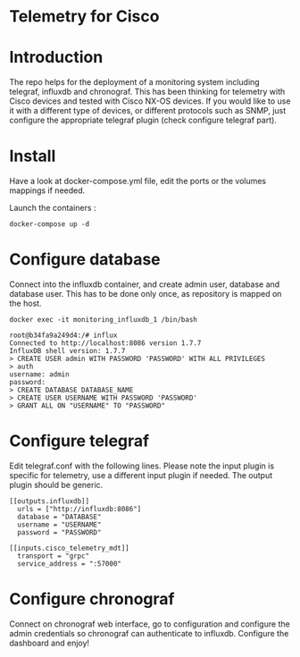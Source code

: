 Telemetry for Cisco
=========

Introduction
===
The repo helps for the deployment of a monitoring system including telegraf, influxdb and chronograf.
This has been thinking for telemetry with Cisco devices and tested with Cisco NX-OS devices. If you would like to use it with a different
type of devices, or different protocols such as SNMP, just configure the appropriate telegraf plugin (check configure telegraf part).

Install
===
Have a look at docker-compose.yml file, edit the ports or the volumes mappings if needed. 

Launch the containers :
```
docker-compose up -d
```

Configure database
===
Connect into the influxdb container, and create admin user, database and database user. This has to be done only once, as repository
is mapped on the host.

```
docker exec -it monitoring_influxdb_1 /bin/bash

root@b34fa9a249d4:/# influx
Connected to http://localhost:8086 version 1.7.7
InfluxDB shell version: 1.7.7
> CREATE USER admin WITH PASSWORD 'PASSWORD' WITH ALL PRIVILEGES
> auth
username: admin
password: 
> CREATE DATABASE DATABASE_NAME
> CREATE USER USERNAME WITH PASSWORD 'PASSWORD'
> GRANT ALL ON "USERNAME" TO "PASSWORD"
```

Configure telegraf
===
Edit telegraf.conf with the following lines.
Please note the input plugin is specific for telemetry, use a different input plugin if needed. The output plugin should be generic.
```
[[outputs.influxdb]]
  urls = ["http://influxdb:8086"]
  database = "DATABASE"
  username = "USERNAME"
  password = "PASSWORD"

[[inputs.cisco_telemetry_mdt]]
  transport = "grpc"
  service_address = ":57000"
```

Configure chronograf
===
Connect on chronograf web interface, go to configuration and configure the admin credentials so chronograf can authenticate to influxdb.
Configure the dashboard and enjoy!
